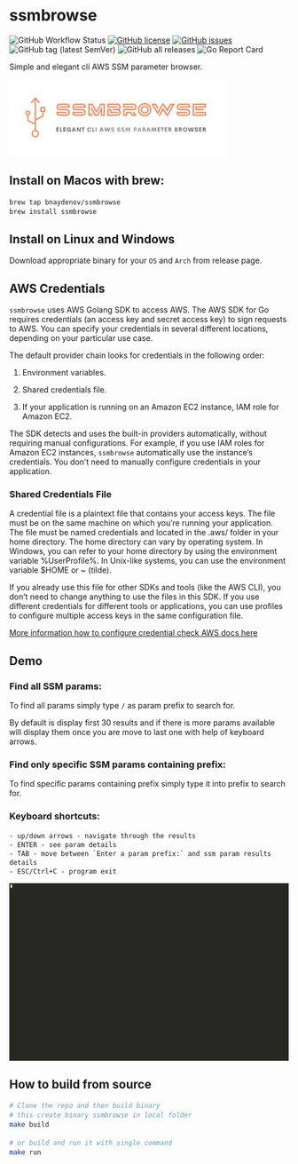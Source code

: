 # ssmbrowse

![GitHub Workflow Status](https://img.shields.io/github/workflow/status/bnaydenov/ssmbrowse/goreleaser)
[![GitHub license](https://img.shields.io/github/license/bnaydenov/ssmbrowse)](https://github.com/bnaydenov/ssmbrowse/blob/master/LICENSE)
[![GitHub issues](https://img.shields.io/github/issues/bnaydenov/ssmbrowse)](https://github.com/bnaydenov/ssmbrowse/issues)
![GitHub tag (latest SemVer)](https://img.shields.io/github/v/tag/bnaydenov/ssmbrowse)
![GitHub all releases](https://img.shields.io/github/downloads/bnaydenov/ssmbrowse/total)
![Go Report Card](https://goreportcard.com/badge/github.com/bnaydenov/ssmbrowse)


Simple and elegant cli AWS SSM parameter browser.

<img align="left" src="assets/ssmbrowse-logo-transparent.png" style="float:  unset;">
<br clear="left"/>


## Install on Macos with brew: 
```bash
brew tap bnaydenov/ssmbrowse
brew install ssmbrowse
```

## Install on Linux and Windows 
Download appropriate binary for your `OS` and `Arch` from release page.

## AWS Credentials


`ssmbrowse` uses AWS Golang SDK to access AWS. The AWS SDK for Go requires credentials (an access key and secret access key) to sign requests to AWS. You can specify your credentials in several different locations, depending on your particular use case. 

The default provider chain looks for credentials in the following order:
1. Environment variables.

2. Shared credentials file.
3. If your application is running on an Amazon EC2 instance, IAM role for Amazon EC2.

The SDK detects and uses the built-in providers automatically, without requiring manual configurations. For example, if you use IAM roles for Amazon EC2 instances, `ssmbrowse` automatically use the instance’s credentials. You don’t need to manually configure credentials in your application.

### Shared Credentials File
A credential file is a plaintext file that contains your access keys. The file must be on the same machine on which you’re running your application. The file must be named credentials and located in the .aws/ folder in your home directory. The home directory can vary by operating system. In Windows, you can refer to your home directory by using the environment variable %UserProfile%. In Unix-like systems, you can use the environment variable $HOME or ~ (tilde).

If you already use this file for other SDKs and tools (like the AWS CLI), you don’t need to change anything to use the files in this SDK. If you use different credentials for different tools or applications, you can use profiles to configure multiple access keys in the same configuration file.

 [More information how to configure credential check AWS docs here](https://docs.aws.amazon.com/sdk-for-go/v1/developer-guide/configuring-sdk.html)

 ## Demo 

 ### Find all SSM params:
 To find all params simply type `/` as param prefix to search for. 
 
 
 By default is display first 30 results and if there is more params available will display them once you are move to last one with help of keyboard arrows.

### Find only specific SSM params containing prefix:
To find specific params containing prefix simply type it into prefix to search for. 

### Keyboard shortcuts:
    - up/down arrows - navigate through the results
    - ENTER - see param details 
    - TAB - move between `Enter a param prefix:` and ssm param results details
    - ESC/Ctrl+C - program exit

<img align="left" src="assets/demo-monokai1.gif" style="float:  unset;">
<br clear="left"/>

## How to build from source

```bash
# Clone the repo and then build binary
# this create binary ssmbrowse in local folder
make build

# or build and run it with single command
make run
```